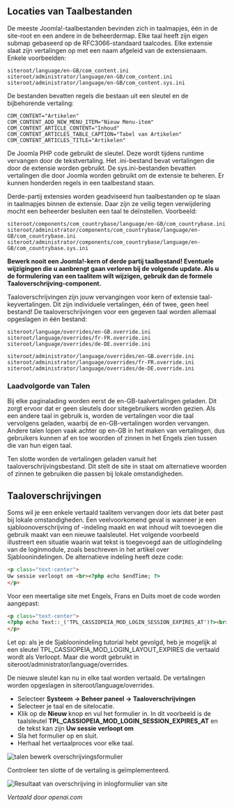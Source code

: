 <!-- Filename: J4.x:Language_Overrides / Display title: Taaloverrides  -->

## Locaties van Taalbestanden

De meeste Joomla!-taalbestanden bevinden zich in taalmapjes, één in de site-root en een andere in de beheerdermap. Elke taal heeft zijn eigen submap gebaseerd op de RFC3066-standaard taalcodes. Elke extensie slaat zijn vertalingen op met een naam afgeleid van de extensienaam. Enkele voorbeelden:

    siteroot/language/en-GB/com_content.ini
    siteroot/administrator/language/en-GB/com_content.ini
    siteroot/administrator/language/en-GB/com_content.sys.ini

De bestanden bevatten regels die bestaan uit een sleutel en de bijbehorende vertaling:

    COM_CONTENT="Artikelen"
    COM_CONTENT_ADD_NEW_MENU_ITEM="Nieuw Menu-item"
    COM_CONTENT_ARTICLE_CONTENT="Inhoud"
    COM_CONTENT_ARTICLES_TABLE_CAPTION="Tabel van Artikelen"
    COM_CONTENT_ARTICLES_TITLE="Artikelen"

De Joomla PHP code gebruikt de sleutel. Deze wordt tijdens runtime vervangen door de tekstvertaling. Het .ini-bestand bevat vertalingen die door de extensie worden gebruikt. De sys.ini-bestanden bevatten vertalingen die door Joomla worden gebruikt om de extensie te beheren. Er kunnen honderden regels in een taalbestand staan.

Derde-partij extensies worden geadviseerd hun taalbestanden op te slaan in taalmapjes binnen de extensie. Daar zijn ze veilig tegen verwijdering mocht een beheerder besluiten een taal te deïnstellen. Voorbeeld:

    siteroot/components/com_countrybase/language/en-GB/com_countrybase.ini
    siteroot/administrator/components/com_countrybase/language/en-GB/com_countrybase.ini
    siteroot/administrator/components/com_countrybase/language/en-GB/com_countrybase.sys.ini

**Bewerk nooit een Joomla!-kern of derde partij taalbestand! Eventuele wijzigingen die u aanbrengt gaan verloren bij de volgende update. Als u de formulering van een taalitem wilt wijzigen, gebruik dan de formele Taaloverschrijving-component.**

Taaloverschrijvingen zijn jouw vervangingen voor kern of extensie taal-keyvertalingen. Dit zijn individuele vertalingen, één of twee, geen heel bestand! De taaloverschrijvingen voor een gegeven taal worden allemaal opgeslagen in één bestand:

    siteroot/language/overrides/en-GB.override.ini
    siteroot/language/overrides/fr-FR.override.ini
    siteroot/language/overrides/de-DE.override.ini

    siteroot/administrator/language/overrides/en-GB.override.ini
    siteroot/administrator/language/overrides/fr-FR.override.ini
    siteroot/administrator/language/overrides/de-DE.override.ini

### Laadvolgorde van Talen

Bij elke paginalading worden eerst de en-GB-taalvertalingen geladen. Dit zorgt ervoor dat er geen sleutels door sitegebruikers worden gezien. Als een andere taal in gebruik is, worden de vertalingen voor die taal vervolgens geladen, waarbij de en-GB-vertalingen worden vervangen. Andere talen lopen vaak achter op en-GB in het maken van vertalingen, dus gebruikers kunnen af en toe woorden of zinnen in het Engels zien tussen die van hun eigen taal.

Ten slotte worden de vertalingen geladen vanuit het taaloverschrijvingsbestand. Dit stelt de site in staat om alternatieve woorden of zinnen te gebruiken die passen bij lokale omstandigheden.

## Taaloverschrijvingen

Soms wil je een enkele vertaald taalitem vervangen door iets dat beter past bij lokale omstandigheden. Een veelvoorkomend geval is wanneer je een sjabloonoverschrijving of -indeling maakt en wat inhoud wilt toevoegen die gebruik maakt van een nieuwe taalsleutel. Het volgende voorbeeld illustreert een situatie waarin wat tekst is toegevoegd aan de uitlogindeling van de loginmodule, zoals beschreven in het artikel over Sjabloonindelingen. De alternatieve indeling heeft deze code:

```html
<p class="text-center">
Uw sessie verloopt om <br><?php echo $endTime; ?>
</p>
```

Voor een meertalige site met Engels, Frans en Duits moet de code worden aangepast:

```html
<p class="text-center">
<?php echo Text::_('TPL_CASSIOPEIA_MOD_LOGIN_SESSION_EXPIRES_AT')?><br><?php echo $endTime; ?>
</p>
```

Let op: als je de Sjabloonindeling tutorial hebt gevolgd, heb je mogelijk al een sleutel TPL_CASSIOPEIA_MOD_LOGIN_LAYOUT_EXPIRES die vertaald wordt als Verloopt. Maar die wordt gebruikt in siteroot/administrator/language/overrides.

De nieuwe sleutel kan nu in elke taal worden vertaald. De vertalingen worden opgeslagen in siteroot/language/overrides.

- Selecteer **Systeem **→** Beheer paneel **→** Taaloverschrijvingen**
- Selecteer je taal en de sitelocatie.
- Klik op de **Nieuw** knop en vul het formulier in. In dit voorbeeld is de taalsleutel **TPL_CASSIOPEIA_MOD_LOGIN_SESSION_EXPIRES_AT** en de tekst kan zijn **Uw sessie verloopt om**
- Sla het formulier op en sluit.
- Herhaal het vertaalproces voor elke taal.

![talen bewerk overschrijvingsformulier](../../../en/images/languages/language-overrides-edit.png)

Controleer ten slotte of de vertaling is geïmplementeerd.

![Resultaat van overschrijving in inlogformulier van site](../../../en/images/languages/language-overrides-custom-logout.png)

*Vertaald door openai.com*

